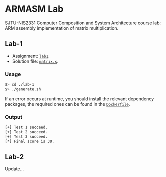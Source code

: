 # ARMASM Lab

SJTU-NIS2331 Computer Composition and System Architecture course lab: ARM assembly implementation of matrix multiplication.

## Lab-1

- Assignment: [`lab1`](lab-1/ARMASM-lab1.pdf).
- Solution file: [`matrix.s`](./lab-1/matrix.s).

### Usage

```zsh
$> cd ./lab-1
$> ./generate.sh
```

If an error occurs at runtime, you should install the relevant dependency packages, the required ones can be found in the [`Dockerfile`](./lab-1/Dockerfile).

### Output

```zsh
[+] Test 1 succeed.
[+] Test 2 succeed.
[+] Test 3 succeed.
[*] Final score is 30.
```

## Lab-2

Update...
